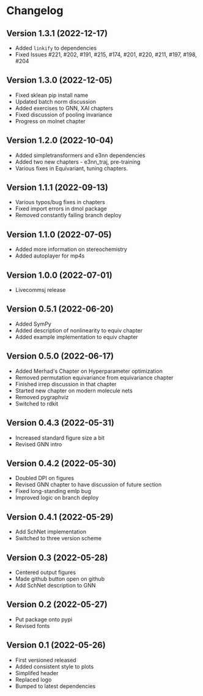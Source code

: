# Changelog

## Version 1.3.1 (2022-12-17)

* Added `linkify` to dependencies
* Fixed Issues #221, #202, #191, #215, #174, #201, #220, #211, #197, #198, #204

## Version 1.3.0 (2022-12-05)

* Fixed sklean pip install name
* Updated batch norm discussion
* Added exercises to GNN, XAI chapters
* Fixed discussion of pooling invariance
* Progress on molnet chapter

## Version 1.2.0 (2022-10-04)

* Added simpletransformers and e3nn dependencies
* Added two new chapters - e3nn_traj, pre-training
* Various fixes in Equivariant, tuning chapters.

## Version 1.1.1 (2022-09-13)

* Various typos/bug fixes in chapters
* Fixed import errors in dmol package
* Removed constantly failing branch deploy

## Version 1.1.0 (2022-07-05)

* Added more information on stereochemistry
* Added autoplayer for mp4s

## Version 1.0.0 (2022-07-01)

* Livecommsj release

## Version 0.5.1 (2022-06-20)

* Added SymPy
* Added description of nonlinearity to equiv chapter
* Added example implementation to equiv chapter

## Version 0.5.0 (2022-06-17)

* Added Merhad's Chapter on Hyperparameter optimization
* Removed permutation equivariance from equivariance chapter
* Finished irrep discussion in that chapter
* Started new chapter on modern molecule nets
* Removed pygraphviz
* Switched to rdkit

## Version 0.4.3 (2022-05-31)

* Increased standard figure size a bit
* Revised GNN intro

## Version 0.4.2 (2022-05-30)

* Doubled DPI on figures
* Revised GNN chapter to have discussion of future section
* Fixed long-standing emlp bug
* Improved logic on branch deploy

## Version 0.4.1 (2022-05-29)

* Add SchNet implementation
* Switched to three version scheme

## Version 0.3 (2022-05-28)

* Centered output figures
* Made github button open on github
* Add SchNet description to GNN

## Version 0.2 (2022-05-27)

* Put package onto pypi
* Revised fonts

## Version 0.1 (2022-05-26)

* First versioned released
* Added consistent style to plots
* Simplifed header
* Replaced logo
* Bumped to latest dependencies
